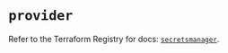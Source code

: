 # `provider`

Refer to the Terraform Registry for docs: [`secretsmanager`](https://registry.terraform.io/providers/keeper-security/secretsmanager/1.1.7/docs).
